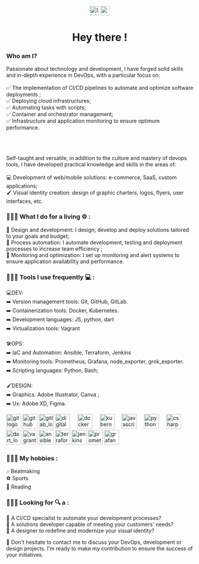 
<div align="center">
<a href="https://www.linkedin.com/in/evan-djefie/"><img src="https://img.shields.io/static/v1?message=LinkedIn&logo=linkedin&label=&color=0077B5&logoColor=white&labelColor=&style-for-the-badge" height="25" alt="linkedin logo" /></a>
 <img src="https://img.shields.io/static/v1?message=Youtube&logo=youtube&label=&color=FF0000&logoColor=white&labelColor=&style-for-the-badge" height="25" alt="youtube logo" <img src="https://img.shields.io/static/vl?message=Twitter&logo=twitter&label=&color=1DA1F2&logoColor=white&labelColor=&style=for-the-badge" height="25" alt="twitter logo" />
</div>

<h1 align="center">Hey there !</h1>

<h3 align="left"> Who am I?</h3>

<p align="left">Passionate about technology and development, I have forged solid skills and in-depth experience in DevOps, with a particular focus on:
 <br><br>✅️ The implementation of CI/CD pipelines to automate and optimize software deployments ;
 <br>✅️ Deploying cloud infrastructures;
 <br>✅️ Automating tasks with scripts;
 <br>✅️ Container and orchestrator management; 
 <br>✅️ Infrastructure and application monitoring to ensure optimum performance.
 
 <br><br><br>Self-taught and versatile, in addition to the culture and mastery of devops tools, I have developed practical knowledge and skills in the areas of:
 <br><br>💻 Development of web/mobile solutions: e-commerce, SaaS, custom applications;
 <br>🖌️ Visual identity creation: design of graphic charters, logos, flyers, user interfaces, etc.


<h3 align="left">👨🏾‍💻 What I do for a living ⚙️ :</h3>

<p align="left">
 📌 Design and development: I design, develop and deploy solutions tailored to your goals and budget; <br>
 📌  Process automation: I automate development, testing and deployment processes to increase team efficiency ;<br>
 📌  Monitoring and optimization: I set up monitoring and alert systems to ensure application availability and performance.</p>

<h3 align="left">👨🏾‍💻 Tools I use frequently 💻 :</h3>
<p align="left">
 💻️DEV:<br>
 ➡️ Version management tools: Git, GitHub, GitLab.<br>
 ➡️ Containerization tools: Docker, Kubernetes.<br>
 ➡️ Development languages: JS, python, dart<br>
 ➡️ Virtualization tools: Vagrant<br><br>
 🛠OPS: <br>
 ➡️ IaC and Automation: Ansible, Terraform, Jenkins<br>
 ➡️ Monitoring tools: Prometheus, Grafana, node_exporter, grok_exporter.<br>
 ➡️ Scripting languages: Python, Bash;<br><br>
🖌️DESIGN:<br>
➡️ Graphics: Adobe Illustrator, Canva ;<br>
➡️ Ux: Adobe XD, Figma.<br>
</p>
<div align="left">
<img src="https://cdn.jsdelivr.net/gh/devicons/devicon/icons/git/git-original.svg" height="40" alt="git logo" />

<img src="https://cdn.jsdelivr.net/gh/devicons/devicon/icons/github/github-original.svg" height="40" alt="github logo" />

<img src="https://cdn.jsdelivr.net/gh/devicons/devicon/icons/gitlab/gitlab-original.svg" height="40" alt="gitlab_logo" />
<img src="https://cdn.jsdelivr.net/gh/devicons/devicon/icons/digitalocean/digitalocean-original.svg" height="40" alt="digitalocean logo" />
<img width="12" />
<imd width="12" />
<imd width="12" />
<img src="https://cdn.jsdelivr.net/gh/devicons/devicon/icons/docker/docker-original.svg" height="40" alt="docker logo" />
<imd width="12" />
<img width="12" />
<img src="https://cdn.jsdelivr.net/gh/devicons/devicon/icons/kubernetes/kubernetes-plain.svg" height="40" alt="kubernetes logo" />
<imd width="12" />
<img width="12" />
<img src="https://cdn.jsdelivr.net/gh/devicons/devicon/icons/javascript/javascript-original.svg" height="40" alt="javascript logo" />
<img width="12" />
<img src="https://cdn.jsdelivr.net/gh/devicons/devicon/icons/python/python-original.svg" height="40" alt="python_logo" />
<imd width="12" />
<imd width="12" />
<img width="12" />
<img
src="https://cdn.jsdelivr.net/gh/devicons/devicon/icons/csharp/csharp-original.svg" height="40" alt="csharp logo" />
<imd width="12" />
<img width="12" />
<img
src="https://cdn.jsdelivr.net/gh/devicons/devicon/icons/dart/dart-original.svg" height="40" alt="dart_logo"
/>
<img
src="https://cdn.jsdelivr.net/gh/devicons/devicon/icons/vagrant/vagrant-original.svg"
height="40" alt="vagrant_logo"
/>
<img src="https://cdn.jsdelivr.net/gh/devicons/devicon/icons/ansible/ansible-original.svg" height="40" alt="ansible logo" />
<img src="https://cdn.jsdelivr.net/gh/devicons/devicon/icons/terraform/terraform-original.svg" height="40" alt="terraform logo" />
<img src="https://cdn.jsdelivr.net/gh/devicons/devicon/icons/jenkins/jenkins-line.svg" height="40" alt="jenkins logo" />

<img src="https://cdn.jsdelivr.net/gh/devicons/devicon/icons/prometheus/prometheus-original.svg" height="40" alt="prometheus logo" /> 
<img src="https://cdn.jsdelivr.net/gh/devicons/devicon/icons/grafana/grafana-original.svg" height="40" alt="grafana logo" />
</div>

<h3 align="left">👨🏾‍💻 My hobbies :</h3>

<p align="left">
 🎶️ Beatmaking<br>
 ⚽️ Sports<br>
 📖️ Reading
</p>

<h3 align="left">👨🏾‍💻 Looking for 🔍 a :</h3>

<p align="left">
 💼 A CI/CD specialist to automate your development processes?<br>
 💼 A solutions developer capable of meeting your customers' needs?<br>
 💼 A designer to redefine and modernize your visual identity?<br>
 
<p align="left">💬  Don't hesitate to contact me to discuss your DevOps, development or design projects. I'm ready to make my contribution to ensure the success of your initiatives.</p>
